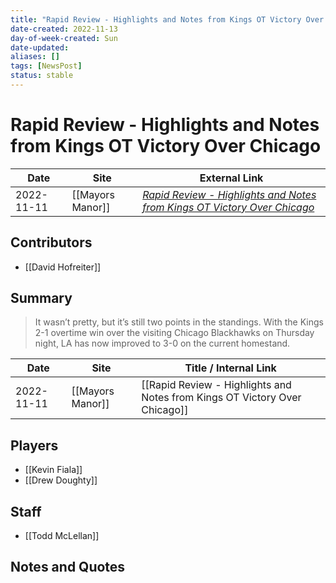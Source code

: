 ```yaml
---
title: "Rapid Review - Highlights and Notes from Kings OT Victory Over Chicago"
date-created: 2022-11-13
day-of-week-created: Sun
date-updated: 
aliases: []
tags: [NewsPost]
status: stable
---
```


# Rapid Review - Highlights and Notes from Kings OT Victory Over Chicago

| Date       | Site             | External Link                                                                                                                                                                     |
| ---------- | ---------------- | --------------------------------------------------------------------------------------------------------------------------------------------------------------------------------- |
| 2022-11-11 | [[Mayors Manor]] | [*Rapid Review - Highlights and Notes from Kings OT Victory Over Chicago*](https://mayorsmanor.com/2022/11/rapid-review-highlights-and-notes-from-kings-ot-victory-over-chicago/) |

## Contributors
- [[David Hofreiter]]

## Summary
> It wasn’t pretty, but it’s still two points in the standings.
> With the Kings 2-1 overtime win over the visiting Chicago Blackhawks on Thursday night, LA has now improved to 3-0 on the current homestand.

| Date       | Site             | Title / Internal Link                                                      |
| ---------- | ---------------- | -------------------------------------------------------------------------- |
| 2022-11-11 | [[Mayors Manor]] | [[Rapid Review - Highlights and Notes from Kings OT Victory Over Chicago]] |

## Players
- [[Kevin Fiala]]
- [[Drew Doughty]]

## Staff
- [[Todd McLellan]]

## Notes and Quotes
> 

